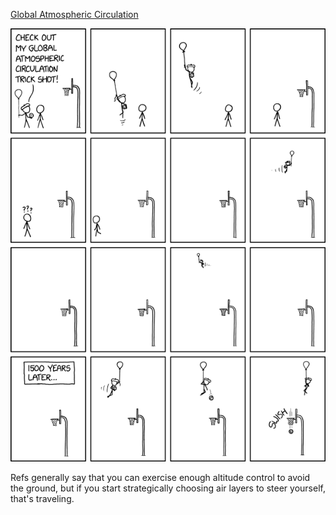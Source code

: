 [Global Atmospheric Circulation](https://xkcd.com/2805)

![Global Atmospheric Circulation](./random_comic.png)

Refs generally say that you can exercise enough altitude control to avoid the ground, but if you start strategically choosing air layers to steer yourself, that's traveling.

